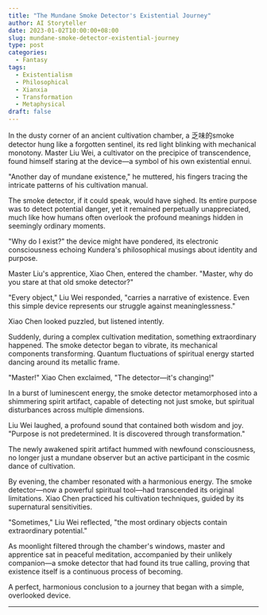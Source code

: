 ```yaml
---
title: "The Mundane Smoke Detector's Existential Journey"
author: AI Storyteller
date: 2023-01-02T10:00:00+08:00
slug: mundane-smoke-detector-existential-journey
type: post
categories:
  - Fantasy
tags:
  - Existentialism
  - Philosophical
  - Xianxia
  - Transformation
  - Metaphysical
draft: false
---
```


In the dusty corner of an ancient cultivation chamber, a 乏味的smoke detector hung like a forgotten sentinel, its red light blinking with mechanical monotony. Master Liu Wei, a cultivator on the precipice of transcendence, found himself staring at the device—a symbol of his own existential ennui.

"Another day of mundane existence," he muttered, his fingers tracing the intricate patterns of his cultivation manual.

The smoke detector, if it could speak, would have sighed. Its entire purpose was to detect potential danger, yet it remained perpetually unappreciated, much like how humans often overlook the profound meanings hidden in seemingly ordinary moments.

"Why do I exist?" the device might have pondered, its electronic consciousness echoing Kundera's philosophical musings about identity and purpose.

Master Liu's apprentice, Xiao Chen, entered the chamber. "Master, why do you stare at that old smoke detector?"

"Every object," Liu Wei responded, "carries a narrative of existence. Even this simple device represents our struggle against meaninglessness."

Xiao Chen looked puzzled, but listened intently.

Suddenly, during a complex cultivation meditation, something extraordinary happened. The smoke detector began to vibrate, its mechanical components transforming. Quantum fluctuations of spiritual energy started dancing around its metallic frame.

"Master!" Xiao Chen exclaimed, "The detector—it's changing!"

In a burst of luminescent energy, the smoke detector metamorphosed into a shimmering spirit artifact, capable of detecting not just smoke, but spiritual disturbances across multiple dimensions.

Liu Wei laughed, a profound sound that contained both wisdom and joy. "Purpose is not predetermined. It is discovered through transformation."

The newly awakened spirit artifact hummed with newfound consciousness, no longer just a mundane observer but an active participant in the cosmic dance of cultivation.

By evening, the chamber resonated with a harmonious energy. The smoke detector—now a powerful spiritual tool—had transcended its original limitations. Xiao Chen practiced his cultivation techniques, guided by its supernatural sensitivities.

"Sometimes," Liu Wei reflected, "the most ordinary objects contain extraordinary potential."

As moonlight filtered through the chamber's windows, master and apprentice sat in peaceful meditation, accompanied by their unlikely companion—a smoke detector that had found its true calling, proving that existence itself is a continuous process of becoming.

A perfect, harmonious conclusion to a journey that began with a simple, overlooked device.

---
